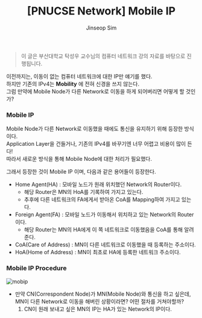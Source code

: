 ﻿---
layout: post
title: "[PNUCSE Network] Mobile IP"
categories: Network
tags: [theory]
author:
  - Jinseop Sim
toc: true
---
> 이 글은 부산대학교 탁성우 교수님의 컴퓨터 네트워크 강의 자료를 바탕으로 진행됩니다.

이전까지는, 이동이 없는 컴퓨터 네트워크에 대한 IP만 얘기를 했다.  
하지만 기존의 IPv4는 __Mobility__ 에 전혀 신경을 쓰지 않는다.  
그럼 만약에 Mobile Node가 다른 Network로 이동을 하게 되어버리면 어떻게 할 것인가?  

### Mobile IP
Mobile Node가 다른 Network로 이동했을 때에도 통신을 유지하기 위해 등장한 방식이다.  
Application Layer을 건들거나, 기존의 IPv4를 바꾸기엔 너무 어렵고 비용이 많이 든다!  
따라서 새로운 방식을 통해 Mobile Node에 대한 처리가 필요했다.  

그래서 등장한 것이 Mobile IP 이며, 다음과 같은 용어들이 등장한다.  
- Home Agent(HA) : 모바일 노드가 원래 위치했던 Network의 Router이다.
  - 해당 Router은 MN의 HoA를 기록하여 가지고 있는다.
  - 추후에 다른 네트워크의 FA에게서 받아온 CoA를 Mapping하여 가지고 있는다.
- Foreign Agent(FA) : 모바일 노드가 이동해서 위치하고 있는 Network의 Router이다.
  - 해당 Router는 MN의 HA에게 이 쪽 네트워크로 이동했음을 CoA를 통해 알려준다.
- CoA(Care of Address) : MN이 다른 네트워크로 이동했을 때 등록하는 주소이다.
- HoA(Home of Address) : MN이 최초로 HA에 등록한 네트워크 주소이다.

### Mobile IP Procedure
![mobip](https://user-images.githubusercontent.com/71700079/205598906-401da52a-77ed-42fa-9c3d-ebc1c09183b2.jpeg)  
- 만약 CN(Correspondent Node)가 MN(Mobile Node)와 통신을 하고 싶은데, MN이 다른 Network로 이동을 해버린 상황이라면? 어떤 절차를 거쳐야할까?
  1. CN이 원래 보내고 싶은 MN의 IP는 HA가 있는 Network의 IP이다.

